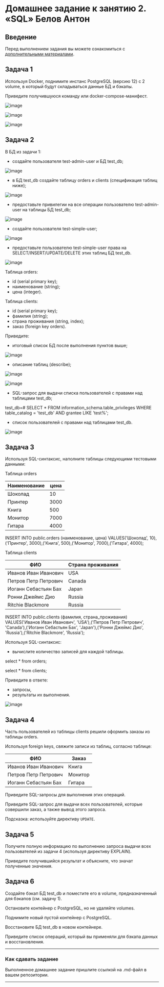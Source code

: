 # Домашнее задание к занятию 2. «SQL» Белов Антон

## Введение

Перед выполнением задания вы можете ознакомиться с 
[дополнительными материалами](https://github.com/netology-code/virt-homeworks/blob/virt-11/additional/README.md).

## Задача 1

Используя Docker, поднимите инстанс PostgreSQL (версию 12) c 2 volume, 
в который будут складываться данные БД и бэкапы.

Приведите получившуюся команду или docker-compose-манифест.

![image](https://github.com/Belovant/bd/assets/107868869/fced5d94-fb2d-4078-9a1a-f8ae7582dd70)

![image](https://github.com/Belovant/bd/assets/107868869/071c08b5-3b6b-47a0-b212-2518c9b9d880)

![image](https://github.com/Belovant/bd/assets/107868869/98e4749b-af3f-4127-918e-219e4c111cfe)

## Задача 2

В БД из задачи 1: 

- создайте пользователя test-admin-user и БД test_db;

![image](https://github.com/Belovant/bd/assets/107868869/4875718f-2bbd-45f3-860e-bd1d59174161)

- в БД test_db создайте таблицу orders и clients (спeцификация таблиц ниже);

![image](https://github.com/Belovant/bd/assets/107868869/d09eff04-ca7d-4671-9435-dd83180e3a69)
  
- предоставьте привилегии на все операции пользователю test-admin-user на таблицы БД test_db;

![image](https://github.com/Belovant/bd/assets/107868869/130ae60b-f405-48c3-a432-9e5751a71d3f)
  
- создайте пользователя test-simple-user;

![image](https://github.com/Belovant/bd/assets/107868869/fcd38407-f6e0-4ecd-a347-2d815b1d7c43)

- предоставьте пользователю test-simple-user права на SELECT/INSERT/UPDATE/DELETE этих таблиц БД test_db.

![image](https://github.com/Belovant/bd/assets/107868869/b186b0bb-3c72-462f-8810-03382d099c04)

Таблица orders:

- id (serial primary key);
- наименование (string);
- цена (integer).

Таблица clients:

- id (serial primary key);
- фамилия (string);
- страна проживания (string, index);
- заказ (foreign key orders).

Приведите:

- итоговый список БД после выполнения пунктов выше;

![image](https://github.com/Belovant/bd/assets/107868869/502f9fe9-da1c-486a-82db-00ec78794fe7)

- описание таблиц (describe);

![image](https://github.com/Belovant/bd/assets/107868869/b5bf4d03-4c4e-4d06-9ece-b4e77c818c27)

![image](https://github.com/Belovant/bd/assets/107868869/651dfb5d-613c-4d0f-85a1-a3cdcd4a2735)

- SQL-запрос для выдачи списка пользователей с правами над таблицами test_db;

test_db=# SELECT * FROM information_schema.table_privileges WHERE table_catalog = 'test_db' AND grantee LIKE 'test%';

- список пользователей с правами над таблицами test_db.

![image](https://github.com/Belovant/bd/assets/107868869/e12ae295-380a-4bf8-9afc-4fa374d76472)

## Задача 3

Используя SQL-синтаксис, наполните таблицы следующими тестовыми данными:

Таблица orders

|Наименование|цена|
|------------|----|
|Шоколад| 10 |
|Принтер| 3000 |
|Книга| 500 |
|Монитор| 7000|
|Гитара| 4000|

INSERT INTO public.orders (наименование, цена) VALUES('Шоколад', 10),('Принтер', 3000),('Книга', 500),('Монитор', 7000),('Гитара', 4000);

Таблица clients

|ФИО|Страна проживания|
|------------|----|
|Иванов Иван Иванович| USA |
|Петров Петр Петрович| Canada |
|Иоганн Себастьян Бах| Japan |
|Ронни Джеймс Дио| Russia|
|Ritchie Blackmore| Russia|

INSERT INTO public.clients (фамилия, страна_проживания) VALUES('Иванов Иван Иванович', 'USA'),('Петров Петр Петрович', 'Canada'),('Иоганн Себастьян Бах', 'Japan'),('Ронни Джеймс Дио', 'Russia'),('Ritchie Blackmore', 'Russia');

Используя SQL-синтаксис:
- вычислите количество записей для каждой таблицы.

select * from orders;

select * from clients;

Приведите в ответе:
- запросы,
- результаты их выполнения.

![image](https://github.com/Belovant/bd/assets/107868869/71d97fbb-5659-492a-bac7-5c8efb61ada3)

## Задача 4

Часть пользователей из таблицы clients решили оформить заказы из таблицы orders.

Используя foreign keys, свяжите записи из таблиц, согласно таблице:

|ФИО|Заказ|
|------------|----|
|Иванов Иван Иванович| Книга |
|Петров Петр Петрович| Монитор |
|Иоганн Себастьян Бах| Гитара |

Приведите SQL-запросы для выполнения этих операций.

Приведите SQL-запрос для выдачи всех пользователей, которые совершили заказ, а также вывод этого запроса.
 
Подсказка: используйте директиву `UPDATE`.

## Задача 5

Получите полную информацию по выполнению запроса выдачи всех пользователей из задачи 4 
(используя директиву EXPLAIN).

Приведите получившийся результат и объясните, что значат полученные значения.

## Задача 6

Создайте бэкап БД test_db и поместите его в volume, предназначенный для бэкапов (см. задачу 1).

Остановите контейнер с PostgreSQL, но не удаляйте volumes.

Поднимите новый пустой контейнер с PostgreSQL.

Восстановите БД test_db в новом контейнере.

Приведите список операций, который вы применяли для бэкапа данных и восстановления. 

---

### Как cдавать задание

Выполненное домашнее задание пришлите ссылкой на .md-файл в вашем репозитории.

---

